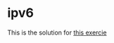 # ipv6
This is the solution for [this exercie](https://loma.info.hu/index.php/programozas/programozas-feladatok/30-7-feladat)
